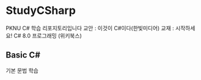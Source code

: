 # StudyCSharp
PKNU C# 학습 리포지토리입니다
교안 : 이것이 C#이다(한빛미디어)
교재 : 시작하세요! C# 8.0 프로그래밍 (위키북스)

## Basic C#

기본 문법 학습




